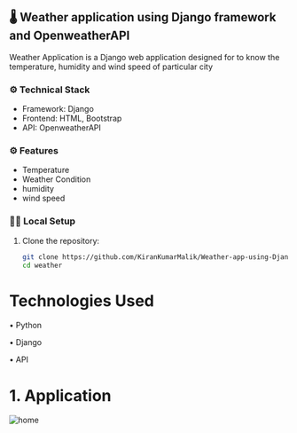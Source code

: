 ## 🌡️ Weather application using Django framework and OpenweatherAPI

Weather Application is a Django web application designed for to know the temperature, humidity and wind speed of particular city

### ⚙️ Technical Stack

- Framework: Django
- Frontend: HTML, Bootstrap
- API: OpenweatherAPI

### ⚙️ Features

- Temperature
- Weather Condition
- humidity
- wind speed

### 👩‍💻 Local Setup

1. Clone the repository:
   ```bash
   git clone https://github.com/KiranKumarMalik/Weather-app-using-Django-and-OpenweatherAPI.git
   cd weather


# Technologies Used
• Python

• Django

• API

# 1. Application

![home](https://github.com/KiranKumarMalik/Weather-app-using-Django-and-OpenweatherAPI/blob/26e1d1eef7afe81a30ff1b243abb39d124cc9a2c/ss/app.png)




